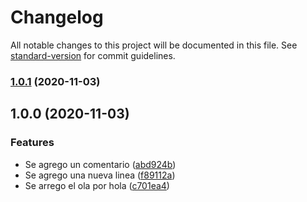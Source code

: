 # Changelog

All notable changes to this project will be documented in this file. See [standard-version](https://github.com/conventional-changelog/standard-version) for commit guidelines.

### [1.0.1](https://github.com/dajpes/actividad3p/compare/v1.0.0...v1.0.1) (2020-11-03)

## 1.0.0 (2020-11-03)


### Features

* Se agrego un comentario ([abd924b](https://github.com/dajpes/actividad3p/commit/abd924b6939d1adf39cc80d02847938cd6033d25))
* Se agrego una nueva linea ([f89112a](https://github.com/dajpes/actividad3p/commit/f89112aa36cd5d088cbe1bbf115c41f8be7ac74f))
* Se arrego el ola por hola ([c701ea4](https://github.com/dajpes/actividad3p/commit/c701ea45c5b5948ec4d678ffadafaf82a6b9307a))
